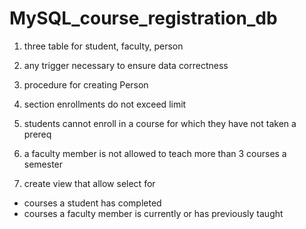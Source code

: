 # MySQL_course_registration_db

1. three table for student, faculty, person

2. any trigger necessary to ensure data correctness

3. procedure for creating Person

4. section enrollments do not exceed limit

5. students cannot enroll in a course for which they have not taken a prereq

6. a faculty member is not allowed to teach more than 3 courses a semester

7. create view that allow select for 
- courses a student has completed
- courses a faculty member is currently or has previously taught

